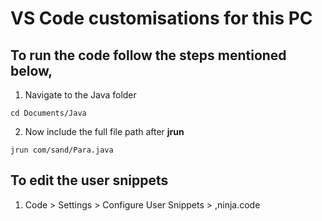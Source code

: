# VS Code customisations for this PC

## To run the code follow the steps mentioned below, 

1. Navigate to the Java folder

` cd Documents/Java `

2. Now include the full file path after **jrun**

` jrun com/sand/Para.java `



## To edit the user snippets

1. Code > Settings > Configure User Snippets >  ,ninja.code